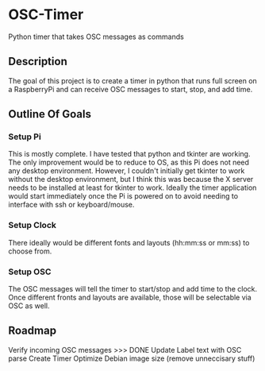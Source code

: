 # OSC-Timer
Python timer that takes OSC messages as commands

## Description
The goal of this project is to create a timer in python that runs full screen on a RaspberryPi and can receive OSC messages to start, stop, and add time.

## Outline Of Goals
### Setup Pi
This is mostly complete. I have tested that python and tkinter are working. The only improvement would be to reduce to OS, as this Pi does not need any desktop environment. However, I couldn't initially get tkinter to work without the desktop environment, but I think this was because the X server needs to be installed at least for tkinter to work. Ideally the timer application would start immediately once the Pi is powered on to avoid needing to interface with ssh or keyboard/mouse. 

### Setup Clock
There ideally would be different fonts and layouts (hh:mm:ss or mm:ss) to choose from.

### Setup OSC
The OSC messages will tell the timer to start/stop and add time to the clock. Once different fronts and layouts are available, those will be selectable via OSC as well.

## Roadmap
Verify incoming OSC messages >>> DONE
Update Label text with OSC parse
Create Timer
Optimize Debian image size (remove unneccisary stuff)

